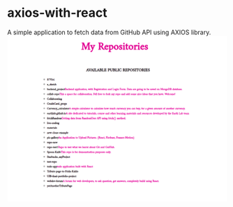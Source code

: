 # axios-with-react
A simple application to fetch data from GitHub API using AXIOS library.
![ ScreenShot](myRepos.png)
